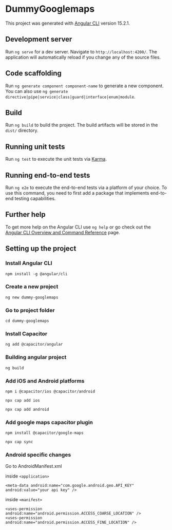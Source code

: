 # DummyGooglemaps

This project was generated with [Angular CLI](https://github.com/angular/angular-cli) version 15.2.1.

## Development server

Run `ng serve` for a dev server. Navigate to `http://localhost:4200/`. The application will automatically reload if you change any of the source files.

## Code scaffolding

Run `ng generate component component-name` to generate a new component. You can also use `ng generate directive|pipe|service|class|guard|interface|enum|module`.

## Build

Run `ng build` to build the project. The build artifacts will be stored in the `dist/` directory.

## Running unit tests

Run `ng test` to execute the unit tests via [Karma](https://karma-runner.github.io).

## Running end-to-end tests

Run `ng e2e` to execute the end-to-end tests via a platform of your choice. To use this command, you need to first add a package that implements end-to-end testing capabilities.

## Further help

To get more help on the Angular CLI use `ng help` or go check out the [Angular CLI Overview and Command Reference](https://angular.io/cli) page.

## Setting up the project

### Install Angular CLI
`npm install -g @angular/cli`

### Create a new project
`ng new dummy-googlemaps`

### Go to project folder
`cd dummy-googlemaps`

### Install Capacitor
`ng add @capacitor/angular`

### Building angular project
`ng build`

### Add iOS and Android platforms
`npm i @capacitor/ios @capacitor/android`

`npx cap add ios`

`npx cap add android`

### Add google maps capacitor plugin

`npm install @capacitor/google-maps`

`npx cap sync`

### Android specific changes

Go to AndroidManifest.xml

inside `<application>`

```
<meta-data android:name="com.google.android.geo.API_KEY" android:value="your api key" />
```

inside `<manifest>`

```
<uses-permission android:name="android.permission.ACCESS_COARSE_LOCATION" />
<uses-permission android:name="android.permission.ACCESS_FINE_LOCATION" />
```
